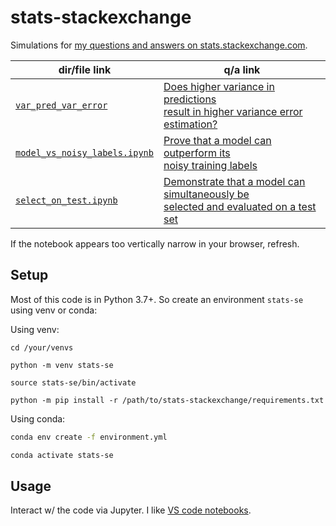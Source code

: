 # stats-stackexchange
Simulations for [my questions and answers on stats.stackexchange.com](https://stats.stackexchange.com/users/337906/chicxulub).


| dir/file link                                                                                                       | q/a link                                                                                                                               |
|---------------------------------------------------------------------------------------------------------------------|----------------------------------------------------------------------------------------------------------------------------------------|
| [`var_pred_var_error`](https://github.com/kddubey/stats-stackexchange/tree/main/var_pred_var_error)                 | [Does higher variance in predictions <br>result in higher variance error estimation?](https://stats.stackexchange.com/q/568492/337906) |
| [`model_vs_noisy_labels.ipynb`](https://github.com/kddubey/stats-stackexchange/blob/main/model_vs_noisy_labels.ipynb) | [Prove that a model can outperform its <br>noisy training labels](https://stats.stackexchange.com/a/580894/337906)                      |
| [`select_on_test.ipynb`](https://github.com/kddubey/stats-stackexchange/blob/main/select_on_test.ipynb)             | [Demonstrate that a model can simultaneously be <br>selected and evaluated on a test set](https://stats.stackexchange.com/a/570680/337906)  |

If the notebook appears too vertically narrow in your browser, refresh.

## Setup

Most of this code is in Python 3.7+. So create an environment `stats-se` using venv
or conda:

Using venv:

```
cd /your/venvs

python -m venv stats-se

source stats-se/bin/activate

python -m pip install -r /path/to/stats-stackexchange/requirements.txt
```

Using conda:

```bash
conda env create -f environment.yml

conda activate stats-se
```

## Usage

Interact w/ the code via Jupyter. I like [VS code notebooks](https://code.visualstudio.com/docs/datascience/jupyter-notebooks).
